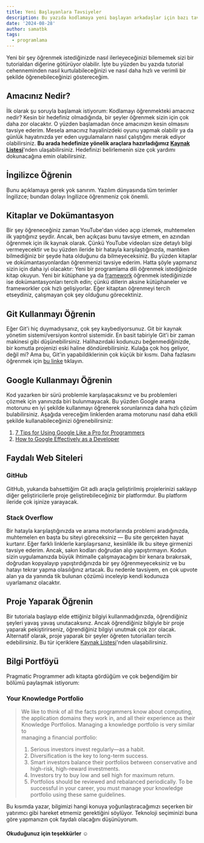```yaml
---
title: Yeni Başlayanlara Tavsiyeler 
description: Bu yazıda kodlamaya yeni başlayan arkadaşlar için bazı tavsiyeleri listeledim. Umarım beğenirsiniz!
date: '2024-08-28'
author: samatbk
tags:
  - programlama
--- 
```


Yeni bir şey öğrenmek istediğinizde nasıl ilerleyeceğinizi bilememek sizi bir tutorialdan diğerine götürüyor olabilir. İşte bu yüzden bu yazıda tutorial cehenneminden nasıl kurtulabileceğinizi ve nasıl daha hızlı ve verimli bir şekilde öğrenebileceğinizi göstereceğim.

## Amacınız Nedir?
İlk olarak şu soruyla başlamak istiyorum: Kodlamayı öğrenmekteki amacınız nedir? Kesin bir hedefiniz olmadığında, bir şeyler öğrenmek sizin için çok daha zor olacaktır. O yüzden başlamadan önce amacınızın kesin olmasını tavsiye ederim. Mesela amacınız hayalinizdeki oyunu yapmak olabilir ya da günlük hayatınızda yer eden uygulamaların nasıl çalıştığını merak ediyor olabilirsiniz. **Bu arada hedefinize yönelik araçlara hazırladığımız [Kaynak Listesi](/blog/kaynaklar)**'nden ulaşabilirsiniz. Hedefinizi belirlemenin size çok yardımı dokunacağına emin olabilirsiniz.

## İngilizce Öğrenin
Bunu açıklamaya gerek yok sanırım. Yazılım dünyasında tüm terimler İngilizce; bundan dolayı İngilizce öğrenmeniz çok önemli.

## Kitaplar ve Dokümantasyon
Bir şey öğreneceğiniz zaman YouTube'dan video açıp izlemek, muhtemelen ilk yaptığınız şeydir. Ancak, ben açıkçası bunu tavsiye etmem, en azından öğrenmek için ilk kaynak olarak. Çünkü YouTube videoları size detaylı bilgi vermeyecektir ve bu yüzden ileride bir hatayla karşılaştığınızda, mantıken bilmediğiniz bir şeyde hata olduğunu da bilmeyeceksiniz. Bu yüzden kitaplar ve dokümantasyonlardan öğrenmenizi tavsiye ederim. Hatta şöyle yapmanız sizin için daha iyi olacaktır: Yeni bir programlama dili öğrenmek istediğinizde kitap okuyun. Yeni bir kütüphane ya da [framework](https://tr.wikipedia.org/wiki/Yaz%C4%B1l%C4%B1m_iskeleti) öğrenmek istediğinizde ise dokümantasyonları tercih edin; çünkü dillerin aksine kütüphaneler ve frameworkler çok hızlı gelişiyorlar. Eğer kitaptan öğrenmeyi tercih etseydiniz, çalışmayan çok şey olduğunu görecektiniz.

## Git Kullanmayı Öğrenin
Eğer Git'i hiç duymadıysanız, çok şey kaybediyorsunuz. Git bir kaynak yönetim sistemi/versiyon kontrol sistemidir. En basit tabiriyle Git'i bir zaman makinesi gibi düşünebilirsiniz. Halihazırdaki kodunuzu beğenmediğinizde, bir komutla projenizi eski haline döndürebilirsiniz. Kulağa çok hoş geliyor, değil mi? Ama bu, Git'in yapabildiklerinin çok küçük bir kısmı. Daha fazlasını öğrenmek için [bu linke](https://git-scm.com/book/en/v2/Getting-Started-What-is-Git%3F) tıklayın.

## Google Kullanmayı Öğrenin
Kod yazarken bir sürü problemle karşılaşacaksınız ve bu problemleri çözmek için yanınızda biri bulunmayacak. Bu yüzden Google arama motorunu en iyi şekilde kullanmayı öğrenerek sorunlarınıza daha hızlı çözüm bulabilirsiniz. Aşağıda vereceğim linklerden arama motorunu nasıl daha etkili şekilde kullanabileceğinizi öğrenebilirsiniz:

1. [7 Tips for Using Google Like a Pro for Programmers](https://www.developerupdates.com/blog/7-tips-for-using-google-like-a-pro-for-programmers)
2. [How to Google Effectively as a Developer](https://medium.com/@niamhpower/how-to-google-effectively-as-a-developer-4ebe363afe)

## Faydalı Web Siteleri

### GitHub
GitHub, yukarıda bahsettiğim Git adlı araçla geliştirilmiş projelerinizi saklayıp diğer geliştiricilerle proje geliştirebileceğiniz bir platformdur. Bu platform ileride çok işinize yarayacak.

### Stack Overflow
Bir hatayla karşılaştığınızda ve arama motorlarında problemi aradığınızda, muhtemelen en başta bu siteyi göreceksiniz — Bu site gerçekten hayat kurtarır. Eğer farklı linklerle karşılaşırsanız, kesinlikle ilk bu siteye girmenizi tavsiye ederim. Ancak, sakın kodları doğrudan alıp yapıştırmayın. Kodun sizin uygulamanızda büyük ihtimalle çalışmayacağını bir kenara bırakırsak, doğrudan kopyalayıp yapıştırdığınızda bir şey öğrenmeyeceksiniz ve bu hatayı tekrar yapma olasılığınız artacak. Bu nedenle tavsiyem, en çok upvote alan ya da yanında tik bulunan çözümü inceleyip kendi kodunuza uyarlamanız olacaktır.

## Proje Yaparak Öğrenin
Bir tutoriala başlayıp elde ettiğiniz bilgiyi kullanmadığınızda, öğrendiğiniz şeyleri yavaş yavaş unutacaksınız. Ancak öğrendiğiniz bilgiyle bir proje yaparak pekiştirirseniz, öğrendiğiniz bilgiyi unutmak çok zor olacak. Alternatif olarak, proje yaparak bir şeyler öğreten tutorialları tercih edebilirsiniz. Bu tür içeriklere [Kaynak Listesi](/blog/kaynaklar)'nden ulaşabilirsiniz.

## Bilgi Portföyü
Pragmatic Programmer adlı kitapta gördüğüm ve çok beğendiğim bir bölümü paylaşmak istiyorum:

### Your Knowledge Portfolio
> We like to think of all the facts programmers know about computing,  
> the application domains they work in, and all their experience as their  
> Knowledge Portfolios. Managing a knowledge portfolio is very similar to  
> managing a financial portfolio:
> 1. Serious investors invest regularly—as a habit.
> 2. Diversification is the key to long-term success.
> 3. Smart investors balance their portfolios between conservative and  
> high-risk, high-reward investments.
> 4. Investors try to buy low and sell high for maximum return.
> 5. Portfolios should be reviewed and rebalanced periodically.
> To be successful in your career, you must manage your knowledge portfolio using these same guidelines.

Bu kısımda yazar, bilgimizi hangi konuya yoğunlaştıracağımızı seçerken bir yatırımcı gibi hareket etmemiz gerektiğini söylüyor. Teknoloji seçiminizi buna göre yapmanızın çok faydalı olacağını düşünüyorum.

#### __Okuduğunuz için teşekkürler ☺️__
